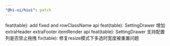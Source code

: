 ```yaml
---
"@hi-ui/hiui": patch
---
```


feat(table): add fixed and rowClassName api
feat(table): SettingDrawer 增加 extraHeader extraFooter itemRender api
feat(table): SettingDrawer 支持配置列是否禁止拖拽
fix(table): 修复resize模式下多选时宽度被重置问题
